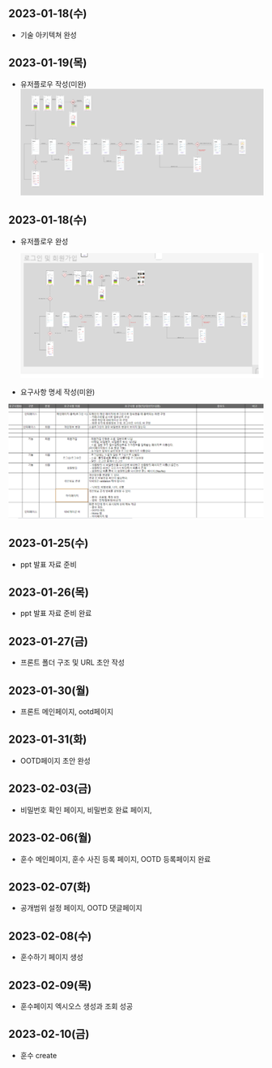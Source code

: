## 2023-01-18(수)

- 기술 아키텍쳐 완성

## 2023-01-19(목)

- 유저플로우 작성(미완)
  ![유저플로우](유저플로우_미완.png)

## 2023-01-18(수)

- 유저플로우 완성
  
  ![](고영석_assets/a6435ddf1cbd6ab27df497e8819878644809b60b.png)

- 요구사항 명세 작성(미완)

![](고영석_assets/e453cc25dc65fdeebc5aed4bd0d9afe26bb42497.png)

## 2023-01-25(수)

- ppt 발표 자료 준비

## 2023-01-26(목)

- ppt 발표 자료 준비 완료

## 2023-01-27(금)

- 프론트 폴더 구조 및 URL 초안 작성

## 2023-01-30(월)

- 프론트 메인페이지, ootd페이지

## 2023-01-31(화)

- OOTD페이지 초안 완성

## 2023-02-03(금)

- 비밀번호 확인 페이지, 비밀번호 완료 페이지, 

## 2023-02-06(월)

- 훈수 메인페이지, 훈수 사진 등록 페이지, OOTD 등록페이지 완료

## 2023-02-07(화)

- 공개범위 설정 페이지, OOTD 댓글페이지

## 2023-02-08(수)

- 훈수하기 페이지 생성

## 2023-02-09(목)

- 훈수페이지 엑시오스 생성과 조회 성공

## 2023-02-10(금)

- 훈수 create